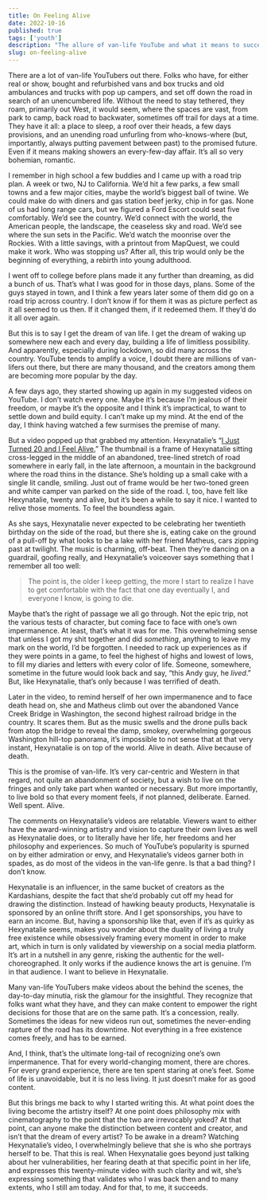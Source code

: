 ```yaml
---
title: On Feeling Alive
date: 2022-10-16
published: true
tags: ['youth']
description: "The allure of van-life YouTube and what it means to succeede as an artist."
slug: on-feeling-alive
---
```


There are a lot of van-life YouTubers out there. Folks who have, for either real or show, bought and refurbished vans and box trucks and old ambulances and trucks with pop up campers, and set off down the road in search of an unencumbered life. Without the need to stay tethered, they roam, primarily out West, it would seem, where the spaces are vast, from park to camp, back road to backwater, sometimes off trail for days at a time. They have it all: a place to sleep, a roof over their heads, a few days provisions, and an unending road unfurling from who-knows-where (but, importantly, always putting pavement between past) to the promised future. Even if it means making showers an every-few-day affair. It’s all so very bohemian, romantic.

I remember in high school a few buddies and I came up with a road trip plan. A week or two, NJ to California. We’d hit a few parks, a few small towns and a few major cities, maybe the world’s biggest ball of twine. We could make do with diners and gas station beef jerky, chip in for gas. None of us had long range cars, but we figured a Ford Escort could seat five comfortably. We’d see the country. We’d connect with the world, the American people, the landscape, the ceaseless sky and road. We’d see where the sun sets in the Pacific. We’d watch the moonrise over the Rockies. With a little savings, with a printout from MapQuest, we could make it work. Who was stopping us? After all, this trip would only be the beginning of everything, a rebirth into young adulthood.

I went off to college before plans made it any further than dreaming, as did a bunch of us. That’s what I was good for in those days, plans. Some of the guys stayed in town, and I think a few years later some of them did go on a road trip across country. I don’t know if for them it was as picture perfect as it all seemed to us then. If it changed them, if it redeemed them. If they’d do it all over again.

But this is to say I get the dream of van life. I get the dream of waking up somewhere new each and every day, building a life of limitless possibility. And apparently, especially during lockdown, so did many across the country. YouTube tends to amplify a voice, I doubt there are millions of van-lifers out there, but there are many thousand, and the creators among them are becoming more popular by the day.

A few days ago, they started showing up again in my suggested videos on YouTube. I don’t watch every one. Maybe it’s because I’m jealous of their freedom, or maybe it’s the opposite and I think it’s impractical, to want to settle down and build equity. I can’t make up my mind. At the end of the day, I think having watched a few surmises the premise of many.

But a video popped up that grabbed my attention. Hexynatalie’s “[I Just Turned 20 and I Feel Alive.](https://www.youtube.com/watch?v=URTeTJ5tDrQ)” The thumbnail is a frame of Hexynatalie sitting cross-legged in the middle of an abandoned, tree-lined stretch of road somewhere in early fall, in the late afternoon, a mountain in the background where the road thins in the distance. She’s holding up a small cake with a single lit candle, smiling. Just out of frame would be her two-toned green and white camper van parked on the side of the road. I, too, have felt like Hexynatalie, twenty and alive, but it’s been a while to say it nice. I wanted to relive those moments. To feel the boundless again.

As she says, Hexynatalie never expected to be celebrating her twentieth birthday on the side of the road, but there she is, eating cake on the ground of a pull-off by what looks to be a lake with her friend Matheus, cars zipping past at twilight. The music is charming, off-beat. Then they’re dancing on a guardrail, goofing really, and Hexynatalie’s voiceover says something that I remember all too well:

> The point is, the older I keep getting, the more I start to realize I have to get comfortable with the fact that one day eventually I, and everyone I know, is going to die.

Maybe that’s the right of passage we all go through. Not the epic trip, not the various tests of character, but coming face to face with one’s own impermanence. At least, that’s what it was for me. This overwhelming sense that unless I got my shit together and did *something*, anything to leave my mark on the world, I’d be forgotten. I needed to rack up experiences as if they were points in a game, to feel the highest of highs and lowest of lows, to fill my diaries and letters with every color of life. Someone, somewhere, sometime in the future would look back and say, “this Andy guy, he *lived*.” But, like Hexynatalie, that’s only because I was terrified of death.

Later in the video, to remind herself of her own impermanence and to face death head on, she and Matheus climb out over the abandoned Vance Creek Bridge in Washington, the second highest railroad bridge in the country. It scares them. But as the music swells and the drone pulls back from atop the bridge to reveal the damp, smokey, overwhelming gorgeous Washington hill-top panorama, it’s impossible to not sense that at that very instant, Hexynatalie is on top of the world. Alive in death. Alive because of death.

This is the promise of van-life. It’s very car-centric and Western in that regard, not quite an abandonment of society, but a wish to live on the fringes and only take part when wanted or necessary. But more importantly, to live bold so that every moment feels, if not planned, deliberate. Earned. Well spent. Alive.

The comments on Hexynatalie’s videos are relatable. Viewers want to either have the award-winning artistry and vision to capture their own lives as well as Hexynatalie does, or to literally have her life, her freedoms and her philosophy and experiences. So much of YouTube’s popularity is spurned on by either admiration or envy, and Hexynatalie’s videos garner both in spades, as do most of the videos in the van-life genre. Is that a bad thing? I don’t know.

Hexynatalie is an influencer, in the same bucket of creators as the Kardashians, despite the fact that she’d probably cut off my head for drawing the distinction. Instead of hawking beauty products, Hexynatalie is sponsored by an online thrift store. And I get sponsorships, you have to earn an income. But, having a sponsorship like that, even if it’s as quirky as Hexynatalie seems, makes you wonder about the duality of living a truly free existence while obsessively framing every moment in order to make art, which in turn is only validated by viewership on a social media platform. It’s art in a nutshell in any genre, risking the authentic for the well-choreographed. It only works if the audience knows the art is genuine. I’m in that audience. I want to believe in Hexynatalie.

Many van-life YouTubers make videos about the behind the scenes, the day-to-day minutia, risk the glamour for the insightful. They recognize that folks want what they have, and they can make content to empower the right decisions for those that are on the same path. It’s a concession, really. Sometimes the ideas for new videos run out, sometimes the never-ending rapture of the road has its downtime. Not everything in a free existence comes freely, and has to be earned.

And, I think, that’s the ultimate long-tail of recognizing one’s own impermanence. That for every world-changing moment, there are chores. For every grand experience, there are ten spent staring at one’s feet. Some of life is unavoidable, but it is no less living. It just doesn’t make for as good content.

But this brings me back to why I started writing this. At what point does the living become the artistry itself? At one point does philosophy mix with cinematography to the point that the two are irrevocably yoked? At that point, can anyone make the distinction between content and creator, and isn’t that the dream of every artist? To be awake in a dream? Watching Hexynatalie’s video, I overwhelmingly believe that she is who she portrays herself to be. That this is real. When Hexynatalie goes beyond just talking about her vulnerabilities, her fearing death at that specific point in her life, and expresses this twenty-minute video with such clarity and wit, she’s expressing something that validates who I was back then and to many extents, who I still am today. And for that, to me, it succeeds.
